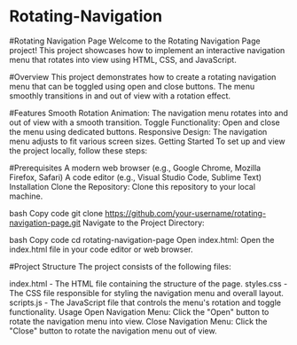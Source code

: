 # Rotating-Navigation

#Rotating Navigation Page
Welcome to the Rotating Navigation Page project! This project showcases how to implement an interactive navigation menu that rotates into view using HTML, CSS, and JavaScript.

#Overview
This project demonstrates how to create a rotating navigation menu that can be toggled using open and close buttons. The menu smoothly transitions in and out of view with a rotation effect.

#Features
Smooth Rotation Animation: The navigation menu rotates into and out of view with a smooth transition.
Toggle Functionality: Open and close the menu using dedicated buttons.
Responsive Design: The navigation menu adjusts to fit various screen sizes.
Getting Started
To set up and view the project locally, follow these steps:

#Prerequisites
A modern web browser (e.g., Google Chrome, Mozilla Firefox, Safari)
A code editor (e.g., Visual Studio Code, Sublime Text)
Installation
Clone the Repository: Clone this repository to your local machine.

bash
Copy code
git clone https://github.com/your-username/rotating-navigation-page.git
Navigate to the Project Directory:

bash
Copy code
cd rotating-navigation-page
Open index.html: Open the index.html file in your code editor or web browser.

#Project Structure
The project consists of the following files:

index.html - The HTML file containing the structure of the page.
styles.css - The CSS file responsible for styling the navigation menu and overall layout.
scripts.js - The JavaScript file that controls the menu's rotation and toggle functionality.
Usage
Open Navigation Menu: Click the "Open" button to rotate the navigation menu into view.
Close Navigation Menu: Click the "Close" button to rotate the navigation menu out of view.

